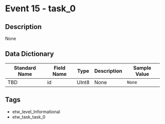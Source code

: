 # Event 15 - task_0

## Description
None

## Data Dictionary
|Standard Name|Field Name|Type|Description|Sample Value|
|---|---|---|---|---|
|TBD|id|UInt8|None|`None`|

## Tags
* etw_level_Informational
* etw_task_task_0